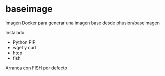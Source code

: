 baseimage
=========

Imagen Docker para generar una imagen base desde phusion/baseimagen

Instalado:
  + Python PIP
  + wget y curl
  + htop
  + fish
  
Arranca con FISH por defecto  

